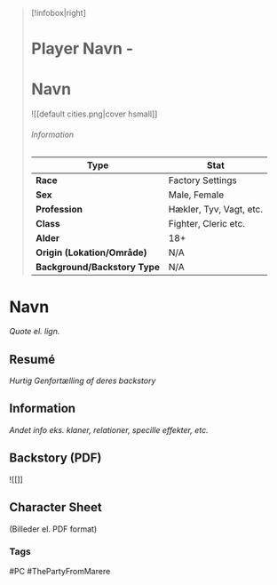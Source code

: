 > [!infobox|right]
> # Player Navn -
> # Navn
> ![[default cities.png|cover hsmall]]
> ###### Information
> | Type |  Stat |
> | ---- | ---- |
> | **Race** | Factory Settings |
> | **Sex** | Male, Female |
> | **Profession** | Hækler, Tyv, Vagt, etc. |
> | **Class** | Fighter, Cleric etc. |
>| **Alder** | 18+ |
>| **Origin (Lokation/Område)** | N/A |
>| **Background/Backstory Type** | N/A |
# Navn
*Quote el. lign.*
## Resumé
*Hurtig Genfortælling af deres backstory*
## Information
*Andet info eks. klaner, relationer, specille effekter, etc.*
## Backstory (PDF)
![[]]
## Character Sheet
(Billeder el. PDF format)
### Tags
#PC #ThePartyFromMarere 